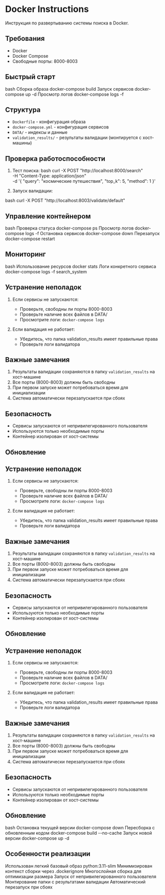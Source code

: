 # Docker Instructions

Инструкция по развертыванию системы поиска в Docker.

## Требования

- Docker
- Docker Compose
- Свободные порты: 8000-8003

## Быстрый старт
bash
Сборка образа
docker-compose build
Запуск сервисов
docker-compose up -d
Просмотр логов
docker-compose logs -f


## Структура

- `Dockerfile` - конфигурация образа
- `docker-compose.yml` - конфигурация сервисов
- `DATA/` - индексы и данные
- `validation_results/` - результаты валидации (монтируется с хост-машины)

## Проверка работоспособности

1. Тест поиска:
bash
curl -X POST "http://localhost:8000/search" \
-H "Content-Type: application/json" \
-d '{
"query": "космические путешествия",
"top_k": 5,
"method": 1
}'

2. Запуск валидации:

bash
curl -X POST "http://localhost:8003/validate/default"


## Управление контейнером
bash
Проверка статуса
docker-compose ps
Просмотр логов
docker-compose logs -f
Остановка сервисов
docker-compose down
Перезапуск
docker-compose restart


## Мониторинг
bash
Использование ресурсов
docker stats
Логи конкретного сервиса
docker-compose logs -f search_system


## Устранение неполадок

1. Если сервисы не запускаются:
   - Проверьте, свободны ли порты 8000-8003
   - Проверьте наличие всех файлов в DATA/
   - Просмотрите логи: `docker-compose logs`

2. Если валидация не работает:
   - Убедитесь, что папка validation_results имеет правильные права
   - Проверьте логи валидатора

## Важные замечания

1. Результаты валидации сохраняются в папку `validation_results` на хост-машине
2. Все порты (8000-8003) должны быть свободны
3. При первом запуске может потребоваться время для инициализации
4. Система автоматически перезапускается при сбоях

## Безопасность

- Сервисы запускаются от непривилегированного пользователя
- Используются только необходимые порты
- Контейнер изолирован от хост-системы

## Обновление

## Устранение неполадок

1. Если сервисы не запускаются:
   - Проверьте, свободны ли порты 8000-8003
   - Проверьте наличие всех файлов в DATA/
   - Просмотрите логи: `docker-compose logs`

2. Если валидация не работает:
   - Убедитесь, что папка validation_results имеет правильные права
   - Проверьте логи валидатора

## Важные замечания

1. Результаты валидации сохраняются в папку `validation_results` на хост-машине
2. Все порты (8000-8003) должны быть свободны
3. При первом запуске может потребоваться время для инициализации
4. Система автоматически перезапускается при сбоях

## Безопасность

- Сервисы запускаются от непривилегированного пользователя
- Используются только необходимые порты
- Контейнер изолирован от хост-системы

## Обновление

## Устранение неполадок

1. Если сервисы не запускаются:
   - Проверьте, свободны ли порты 8000-8003
   - Проверьте наличие всех файлов в DATA/
   - Просмотрите логи: `docker-compose logs`

2. Если валидация не работает:
   - Убедитесь, что папка validation_results имеет правильные права
   - Проверьте логи валидатора

## Важные замечания

1. Результаты валидации сохраняются в папку `validation_results` на хост-машине
2. Все порты (8000-8003) должны быть свободны
3. При первом запуске может потребоваться время для инициализации
4. Система автоматически перезапускается при сбоях

## Безопасность

- Сервисы запускаются от непривилегированного пользователя
- Используются только необходимые порты
- Контейнер изолирован от хост-системы

## Обновление
bash
Остановка текущей версии
docker-compose down
Пересборка с обновленным кодом
docker-compose build --no-cache
Запуск новой версии
docker-compose up -d

## Особенности реализации
Использован легкий базовый образ python:3.11-slim
Минимизирован контекст сборки через .dockerignore
Многослойная сборка для оптимизации размера
Запуск от непривилегированного пользователя
Монтирование папки с результатами валидации
Автоматический перезапуск при сбоях